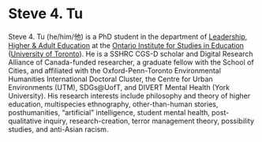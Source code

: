 # Steve 4. Tu

Steve 4. Tu (he/him/他) is a PhD student in the department of [Leadership, Higher & Adult Education](https://www.oise.utoronto.ca/lhae) at the [Ontario Institute for Studies in Education](https://www.oise.utoronto.ca/) ([University of Toronto](https://www.utoronto.ca/)). He is a SSHRC CGS-D scholar and Digital Research Alliance of Canada-funded researcher, a graduate fellow with the School of Cities, and affiliated with the Oxford-Penn-Toronto Environmental Humanities International Doctoral Cluster, the Centre for Urban Environments (UTM), SDGs@UofT, and DIVERT Mental Health (York University). His research interests include philosophy and theory of higher education, multispecies ethnography, other-than-human stories, posthumanities, “artificial” intelligence, student mental health, post-qualitative inquiry, research-creation, terror management theory, possibility studies, and anti-Asian racism. 
